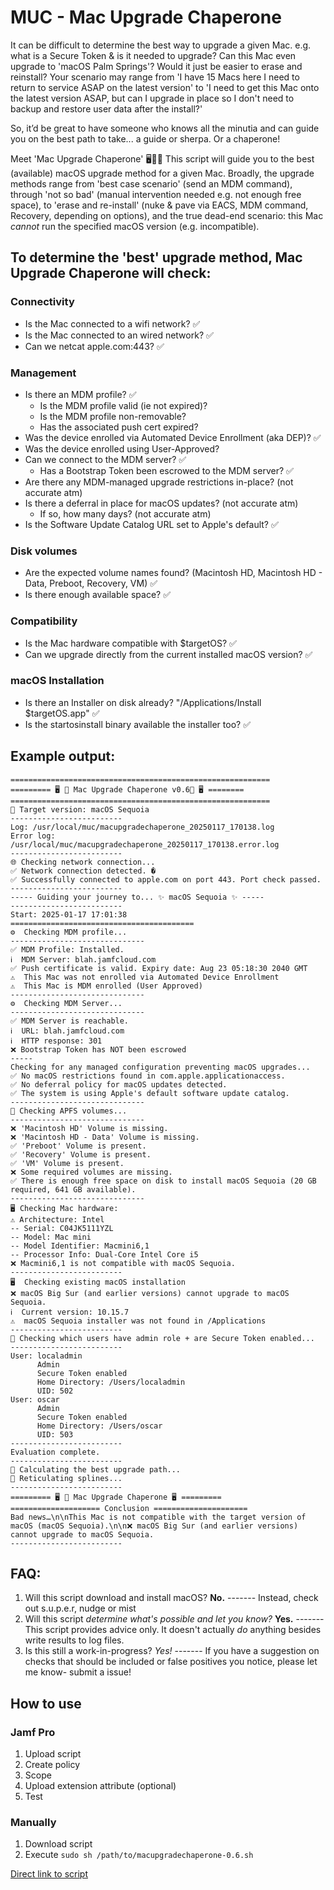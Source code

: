 # MUC - Mac Upgrade Chaperone

It can be difficult to determine the best way to upgrade a given Mac. e.g. what is a Secure Token & is it needed to upgrade? Can this Mac even upgrade to 'macOS Palm Springs'? Would it just be easier to erase and reinstall? 
Your scenario may range from 'I have 15 Macs here I need to return to service ASAP on the latest version' to 'I need to get this Mac onto the latest version ASAP, but can I upgrade in place so I don't need to backup and restore user data after the install?' 

So, it’d be great to have someone who knows all the minutia and can guide you on the best path to take... a guide or sherpa. Or a chaperone!

Meet 'Mac Upgrade Chaperone' 🖥️🤵‍♂️ 
This script will guide you to the best (available) macOS upgrade method for a given Mac. 
Broadly, the upgrade methods range from 'best case scenario' (send an MDM command), through 'not so bad' (manual intervention needed e.g. not enough free space), to 'erase and re-install' (nuke & pave via EACS, MDM command, Recovery, depending on options), and the true dead-end scenario: this Mac *cannot* run the specified macOS version (e.g. incompatible). 


## To determine the 'best' upgrade method, Mac Upgrade Chaperone will check: 

### Connectivity
* Is the Mac connected to a wifi network? ✅
* Is the Mac connected to an wired network? ✅
* Can we netcat apple.com:443? ✅

### Management 
* Is there an MDM profile? ✅
  * Is the MDM profile valid (ie not expired)?
  * Is the MDM profile non-removable?
  * Has the associated push cert expired? 
* Was the device enrolled via Automated Device Enrollment (aka DEP)? ✅
* Was the device enrolled using User-Approved?
* Can we connect to the MDM server? ✅
  * Has a Bootstrap Token been escrowed to the MDM server? ✅
* Are there any MDM-managed upgrade restrictions in-place? (not accurate atm)
* Is there a deferral in place for macOS updates? (not accurate atm)
  * If so, how many days? (not accurate atm)
* Is the Software Update Catalog URL set to Apple's default? ✅
 
### Disk volumes
* Are the expected volume names found? (Macintosh HD, Macintosh HD - Data, Preboot, Recovery, VM) ✅
* Is there enough available space? ✅
 
### Compatibility
* Is the Mac hardware compatible with $targetOS? ✅
* Can we upgrade directly from the current installed macOS version? ✅
 
### macOS Installation
* Is there an Installer on disk already? "/Applications/Install $targetOS.app" ✅
* Is the startosinstall binary available the installer too? ✅
 
## Example output: 

```
==========================================================
========= 🖥️ 🤵 Mac Upgrade Chaperone v0.6🤵 🖥️ ========
==========================================================
🎯 Target version: macOS Sequoia
-------------------------
Log: /usr/local/muc/macupgradechaperone_20250117_170138.log
Error log: /usr/local/muc/macupgradechaperone_20250117_170138.error.log
-------------------------
🌐 Checking network connection...
✅ Network connection detected. �
✅ Successfully connected to apple.com on port 443. Port check passed.
-------------------------
----- Guiding your journey to... ✨ macOS Sequoia ✨ -----
-------------------------
Start: 2025-01-17 17:01:38
=========================================
⚙️  Checking MDM profile...
------------------------------
✅ MDM Profile: Installed.
ℹ️  MDM Server: blah.jamfcloud.com
✅ Push certificate is valid. Expiry date: Aug 23 05:18:30 2040 GMT
⚠️  This Mac was not enrolled via Automated Device Enrollment
⚠️  This Mac is MDM enrolled (User Approved)
------------------------------
⚙️  Checking MDM Server...
------------------------------
✅ MDM Server is reachable.
ℹ️  URL: blah.jamfcloud.com
ℹ️  HTTP response: 301
❌ Bootstrap Token has NOT been escrowed
-----
Checking for any managed configuration preventing macOS upgrades...
✅ No macOS restrictions found in com.apple.applicationaccess.
✅ No deferral policy for macOS updates detected.
✅ The system is using Apple's default software update catalog.
------------------------------
🧐 Checking APFS volumes...
------------------------------
❌ 'Macintosh HD' Volume is missing.
❌ 'Macintosh HD - Data' Volume is missing.
✅ 'Preboot' Volume is present.
✅ 'Recovery' Volume is present.
✅ 'VM' Volume is present.
❌ Some required volumes are missing.
✅ There is enough free space on disk to install macOS Sequoia (20 GB required, 641 GB available).
------------------------------
🖥 Checking Mac hardware:
⚠️ Architecture: Intel
-- Serial: C04JK5111YZL
-- Model: Mac mini
-- Model Identifier: Macmini6,1
-- Processor Info: Dual-Core Intel Core i5
❌ Macmini6,1 is not compatible with macOS Sequoia.
-------------------------
🖥  Checking existing macOS installation
❌ macOS Big Sur (and earlier versions) cannot upgrade to macOS Sequoia.
ℹ️  Current version: 10.15.7
⚠️  macOS Sequoia installer was not found in /Applications
-------------------------
🙋 Checking which users have admin role + are Secure Token enabled...
-------------------------
User: localadmin
      Admin
      Secure Token enabled
      Home Directory: /Users/localadmin
      UID: 502
User: oscar
      Admin
      Secure Token enabled
      Home Directory: /Users/oscar
      UID: 503
-------------------------
Evaluation complete.
-------------------------
🧮 Calculating the best upgrade path...
🌲 Reticulating splines...
-------------------------
========= 🖥️ 🤵 Mac Upgrade Chaperone 🖥️ =========
==================== Conclusion =====================
Bad news…\n\nThis Mac is not compatible with the target version of macOS (macOS Sequoia).\n\n❌ macOS Big Sur (and earlier versions) cannot upgrade to macOS Sequoia.
-------------------------
```

## FAQ:
1. Will this script download and install macOS? **No.**
------- Instead, check out s.u.p.e.r, nudge or mist
2. Will this script *determine what's possible and let you know?* **Yes.**
------- This script provides advice only. It doesn't actually *do* anything besides write results to log files. 
3. Is this still a work-in-progress? *Yes!*
------- If you have a suggestion on checks that should be included or false positives you notice, please let me know- submit a issue!




## How to use
### Jamf Pro
1. Upload script
2. Create policy
3. Scope
4. Upload extension attribute (optional) 
5. Test

### Manually
1. Download script
2. Execute `sudo sh /path/to/macupgradechaperone-0.6.sh`

[Direct link to script](https://github.com/stumcd/muc/blob/92c9c35fbac19e1376353805e50b8404f70e0932/macupgradechaperone-0.6.sh)
